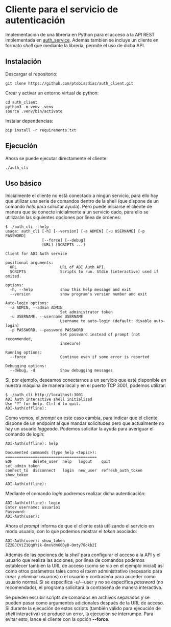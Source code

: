 
# Cliente para el servicio de autenticación

Implementación de una librería en Python para el acceso a la API REST implementada en [auth_service](https://github.com/ptobiasdiaz/auth_service). Además también se incluye un cliente en formato _shell_ que mediante la librería, permite el uso de dicha API.

## Instalación
Descargar el repositorio:
```
git clone https://github.com/ptobiasdiaz/auth_client.git
```
Crear y activar un entorno virtual de python:
```
cd auth_client
python3 -m venv .venv
source .venv/bin/activate
```
Instalar dependencias:
```
pip install -r requirements.txt
```
## Ejecución
Ahora se puede ejecutar directamente el cliente:
```
./auth_cli
```
## Uso básico
Inicialmente el cliente no está conectado a ningún servicio, para ello hay que utilizar una serie de comandos dentro de la shell (que dispone de un comando _help_ para solicitar ayuda). Pero puede iniciarse el cliente de manera que se conecte inicialmente a un servicio dado, para ello se utilizarán las siguientes opciones por línea de órdenes:
```
$ ./auth_cli --help
usage: auth_cli [-h] [--version] [-a ADMIN] [-u USERNAME] [-p PASSWORD]
                [--force] [--debug]
                [URL] [SCRIPTS ...]

Client for ADI Auth service

positional arguments:
  URL                   URL of ADI Auth API.
  SCRIPTS               Scripts to run. Stdin (interactive) used if omited.

options:
  -h, --help            show this help message and exit
  --version             show program's version number and exit

Auto-login options:
  -a ADMIN, --admin ADMIN
                        Set administrator token
  -u USERNAME, --username USERNAME
                        Username to auto-login (default: disable auto-login)
  -p PASSWORD, --password PASSWORD
                        Set password instead of prompt (not recommended,
                        insecure)

Running options:
  --force               Continue even if some error is reported

Debugging options:
  --debug, -d           Show debugging messages
```
Si, por ejemplo, deseamos conectarnos a un servicio que esté disponible en nuestra máquina de manera local y en el puerto TCP 3001, podemos utilizar:
```
$ ./auth_cli http://localhost:3001
ADI Auth interactive shell initialized
Use "?" for help. Ctrl-d to quit.
ADI-Auth(offline):
```
Como vemos, el _prompt_ en este caso cambia, para indicar que el cliente dispone de un endpoint al que mandar solicitudes pero que actualmente no hay un usuario _loggeado_. Podemos solicitar la ayuda para averiguar el comando de _login_:
```
ADI-Auth(offline): help

Documented commands (type help <topic>):
========================================
EOF         delete_user  help   logout    quit                set_admin_token
connect_to  disconnect   login  new_user  refresh_auth_token  show_token

ADI-Auth(offline):
```
Mediante el comando _login_ podremos realizar dicha autenticación:
```
ADI-Auth(offline): login
Enter username: usuario1
Password:
ADI-Auth(user):
```
Ahora el _prompt_ informa de que el cliente está utilizando el servicio en modo usuario, con lo que podemos mostrar el _token_ asociado:
```
ADI-Auth(user): show_token
EZ2BJCViZ1QqOYik-8mxVdm60DyD-Omty78okb2I
```
Además de las opciones de la _shell_ para configurar el acceso a la API y el usuario que realiza las acciones, por línea de comandos podemos establecer también la URL de acceso (como se vio en el ejemplo inicial) así como otros parámetros tales como el _token_ administrativo (necesario para crear y eliminar usuarios) o el usuario y contraseña para acceder como usuario normal. Si se especifica -u/--user y no se especifica _password_ (no recomendado), el programa solicitará la contraseña de manera interactiva.

Se pueden escribir scripts de comandos en archivos separados y se pueden pasar como argumentos adicionales después de la URL de acceso. Si durante la ejecución de estos scripts (también válido para ejecución de _shell_ interactiva) se produce un error, la ejecución se interrumpe. Para evitar esto, lance el cliente con la opción **--force**.